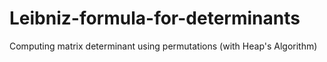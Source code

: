 # Leibniz-formula-for-determinants
Computing matrix determinant using permutations (with Heap's Algorithm)
